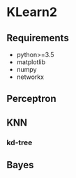 # KLearn2

## Requirements

- python>=3.5
- matplotlib
- numpy
- networkx

## Perceptron

## KNN

### kd-tree

## Bayes